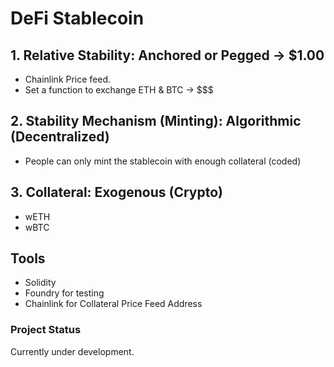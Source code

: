 # DeFi Stablecoin

## 1. Relative Stability: Anchored or Pegged -> $1.00

- Chainlink Price feed.
- Set a function to exchange ETH & BTC -> $$$

## 2. Stability Mechanism (Minting): Algorithmic (Decentralized)

- People can only mint the stablecoin with enough collateral (coded)

## 3. Collateral: Exogenous (Crypto)

- wETH
- wBTC

## Tools

- Solidity
- Foundry for testing
- Chainlink for Collateral Price Feed Address

### Project Status

Currently under development.
